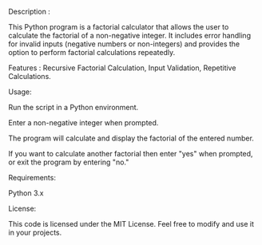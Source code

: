 Description :

This Python program is a factorial calculator that allows the user to calculate the factorial of a non-negative integer. It includes error handling for invalid inputs (negative numbers or non-integers) and provides the option to perform factorial calculations repeatedly.


Features : Recursive Factorial Calculation, Input Validation, Repetitive Calculations.



Usage:

Run the script in a Python environment. 

Enter a non-negative integer when prompted.

The program will calculate and display the factorial of the entered number. 

If you want to calculate another factorial then enter "yes" when prompted, or exit the program by entering "no."



Requirements:

Python 3.x



License:

This code is licensed under the MIT License. Feel free to modify and use it in your projects.
